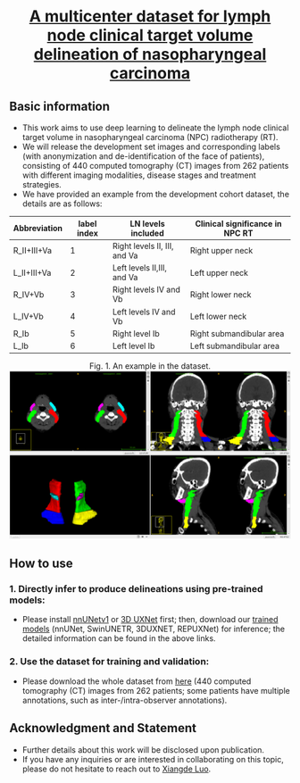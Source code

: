 # [<div align=center> A multicenter dataset for lymph node clinical target volume delineation of nasopharyngeal carcinoma</div>](https://www.nature.com/articles/s41597-024-03890-0)
## Basic information
* This work aims to use deep learning to delineate the lymph node clinical target volume in nasopharyngeal carcinoma (NPC) radiotherapy (RT).
* We will release the development set images and corresponding labels (with anonymization and de-identification of the face of patients), consisting of 440 computed tomography (CT) images from 262 patients with different imaging modalities, disease stages and treatment strategies.
* We have provided an example from the development cohort dataset, the details are as follows:

|Abbreviation|label index|LN levels included|Clinical significance in NPC RT|
|---|---|---|---|
|R_II+III+Va|	1	|Right levels II, III, and Va|	Right upper neck|
|L_II+III+Va|	2	|Left levels II,III, and Va	|Left upper neck|
|R_IV+Vb|	3	|Right levels IV and Vb|	Right lower neck|
|L_IV+Vb|	4	|Left levels IV and Vb	|Left lower neck|
|R_Ib|	5	|Right level Ib	|Right submandibular area|
|L_Ib|	6	|Left level Ib	|Left submandibular area|

<div align=center>Fig. 1. An example in the dataset.<img src="./eni_examples/lnctvseg.png"></div>

## How to use
### 1. Directly infer to produce delineations using pre-trained models:
* Please install [nnUNetv1](https://github.com/MIC-DKFZ/nnUNet/tree/nnunetv1) or [3D UXNet](https://github.com/MASILab/3DUX-Net) first; then, download our [trained models](https://drive.google.com/drive/folders/13JsdK2WUdYROpmN2Z2UurdsfZkiXVxzU?usp=sharing) (nnUNet, SwinUNETR, 3DUXNET, REPUXNet) for inference; the detailed information can be found in the above links.

### 2. Use the dataset for training and validation:
* Please download the whole dataset from [here](https://figshare.com/articles/dataset/LNCTVSeg-DataSet_zip/26793622?file=48684664) (440 computed tomography (CT) images from 262 patients; some patients have multiple annotations, such as inter-/intra-observer annotations).
 
## Acknowledgment and Statement
* Further details about this work will be disclosed upon publication.
* If you have any inquiries or are interested in collaborating on this topic, please do not hesitate to reach out to [Xiangde Luo](https://luoxd1996.github.io).
